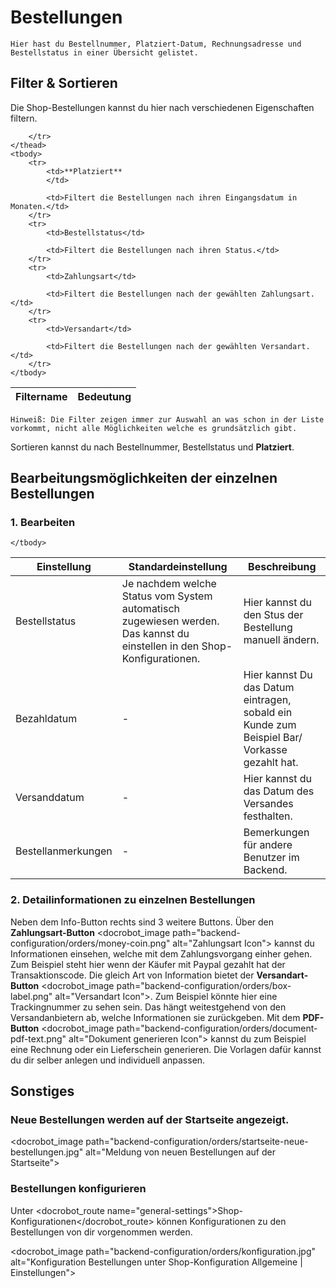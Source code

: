 # Bestellungen

	Hier hast du Bestellnummer, Platziert-Datum, Rechnungsadresse und Bestellstatus in einer Übersicht gelistet.

## Filter & Sortieren

Die Shop-Bestellungen kannst du hier nach verschiedenen Eigenschaften filtern. 

<table>
	<thead>
		<tr>
			<th>Filtername</th>
			<th>Bedeutung</th>
			
		</tr>
	</thead>
	<tbody>
		<tr>
			<td>**Platziert**	
			</td>
		
			<td>Filtert die Bestellungen nach ihren Eingangsdatum in Monaten.</td>
		</tr>
		<tr>
			<td>Bestellstatus</td>
		
			<td>Filtert die Bestellungen nach ihren Status.</td>
		</tr>
		<tr>
			<td>Zahlungsart</td>
		
			<td>Filtert die Bestellungen nach der gewählten Zahlungsart.</td>
		</tr>
		<tr>
			<td>Versandart</td>
		
			<td>Filtert die Bestellungen nach der gewählten Versandart.</td>
		</tr>
	</tbody>
</table>

	Hinweiß: Die Filter zeigen immer zur Auswahl an was schon in der Liste vorkommt, nicht alle Möglichkeiten welche es grundsätzlich gibt.

Sortieren kannst du nach Bestellnummer, Bestellstatus und **Platziert**.

## Bearbeitungsmöglichkeiten der einzelnen Bestellungen

### 1. Bearbeiten


<table>
	<thead>
		<tr>
			<th>Einstellung</th>
			<th>Standardeinstellung</th>
			<th>Beschreibung</th>
		</tr>
	</thead>
	<tbody>
		<tr>
			<td>Bestellstatus</td>
			<td>Je nachdem welche Status vom System automatisch zugewiesen werden. Das kannst du einstellen in den Shop-Konfigurationen.</td>
			<td>Hier kannst du den Stus der Bestellung manuell ändern.</td>
		</tr>
		<tr>
			<td>Bezahldatum</td>
			<td>-</td>
			<td>Hier kannst Du das Datum eintragen, sobald ein Kunde zum Beispiel Bar/ Vorkasse gezahlt hat.</td>
		</tr>
		<tr>
			<td>Versanddatum</td>
			<td>-</td>
			<td>Hier kannst du das Datum des Versandes festhalten.</td>
		</tr>
		<tr>
			<td>Bestellanmerkungen</td>
			<td>-</td>
			<td>Bemerkungen für andere Benutzer im Backend.</td>
		</tr>
		
	</tbody>
</table>

### 2. Detailinformationen zu einzelnen Bestellungen

Neben dem Info-Button rechts sind 3 weitere Buttons. Über den **Zahlungsart-Button** <docrobot_image path="backend-configuration/orders/money-coin.png" alt="Zahlungsart Icon"> kannst du Informationen einsehen, welche mit dem Zahlungsvorgang einher gehen. Zum Beispiel steht hier wenn der Käufer mit Paypal gezahlt hat der Transaktionscode. Die gleich Art von Information bietet der **Versandart-Button** <docrobot_image path="backend-configuration/orders/box-label.png" alt="Versandart Icon">. Zum Beispiel könnte hier eine Trackingnummer zu sehen sein. Das hängt weitestgehend von den Versandanbietern ab, welche Informationen sie zurückgeben. Mit dem **PDF-Button** <docrobot_image path="backend-configuration/orders/document-pdf-text.png" alt="Dokument generieren Icon"> kannst du zum Beispiel eine Rechnung oder ein Lieferschein generieren.
Die Vorlagen dafür kannst du dir selber anlegen und individuell anpassen.

## Sonstiges
### Neue Bestellungen werden auf der Startseite angezeigt.

<docrobot_image path="backend-configuration/orders/startseite-neue-bestellungen.jpg" alt="Meldung von neuen Bestellungen auf der Startseite">  

### Bestellungen konfigurieren

Unter <docrobot_route name="general-settings">Shop-Konfigurationen</docrobot_route> können Konfigurationen zu den Bestellungen von dir vorgenommen werden. 

<docrobot_image path="backend-configuration/orders/konfiguration.jpg" alt="Konfiguration Bestellungen unter Shop-Konfiguration Allgemeine | Einstellungen">  
	

